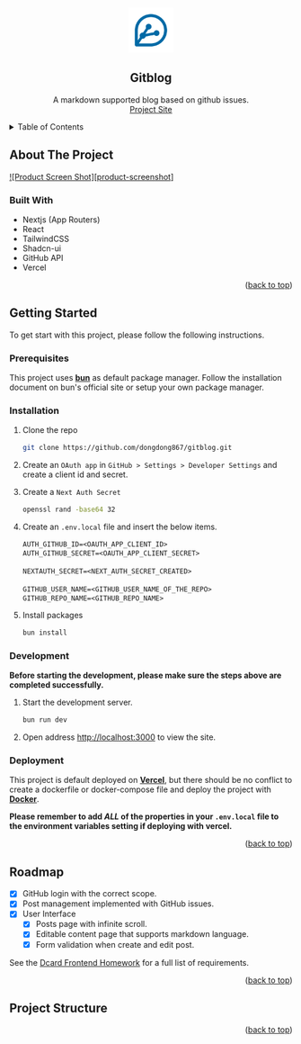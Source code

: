 <a name="readme-top"></a>

<!-- PROJECT LOGO -->
<br />
<div align="center">
  <a href="https://github.com/dongdong867/gitblog">
    <img src="/public/icon.png" alt="Logo" width="80" height="80">
  </a>

  <h2 align="center">Gitblog</h2>

  <p align="center">
    A markdown supported blog based on github issues.
    <br />
    <a href="https://gitblog.dongdong867.dev">Project Site</a>
  </p>
</div>

<!-- TABLE OF CONTENTS -->
<details>
  <summary>Table of Contents</summary>
  <ol>
    <li>
      <a href="#about-the-project">About The Project</a>
      <ul>
        <li><a href="#built-with">Built With</a></li>
      </ul>
    </li>
    <li>
      <a href="#getting-started">Getting Started</a>
      <ul>
        <li><a href="#prerequisites">Prerequisites</a></li>
        <li><a href="#installation">Installation</a></li>
        <li><a href="#development">Development</a></li>
        <li><a href="#deployment">Deployment</a></li>
      </ul>
    </li>
    <li><a href="#roadmap">Roadmap</a></li>
    <li><a href="#project-structure">Project Structure</a></li>
  </ol>
</details>

<!-- ABOUT THE PROJECT -->
## About The Project

[![Product Screen Shot][product-screenshot]](https://example.com)

### Built With

- Nextjs (App Routers)
- React
- TailwindCSS
- Shadcn-ui
- GitHub API
- Vercel

<p align="right">(<a href="#readme-top">back to top</a>)</p>

<!-- GETTING STARTED -->
## Getting Started

To get start with this project, please follow the following instructions.

### Prerequisites

This project uses **[bun](https://bun.sh)** as default package manager.
Follow the installation document on bun's official site or setup your own package manager.

### Installation

1. Clone the repo

   ```sh
   git clone https://github.com/dongdong867/gitblog.git
   ```

2. Create an `OAuth app` in `GitHub > Settings > Developer Settings` and create a client id and secret.
3. Create a `Next Auth Secret`

   ```sh
   openssl rand -base64 32
   ```

4. Create an `.env.local` file and insert the below items.

   ```properties
   AUTH_GITHUB_ID=<OAUTH_APP_CLIENT_ID>
   AUTH_GITHUB_SECRET=<OAUTH_APP_CLIENT_SECRET>

   NEXTAUTH_SECRET=<NEXT_AUTH_SECRET_CREATED>

   GITHUB_USER_NAME=<GITHUB_USER_NAME_OF_THE_REPO>
   GITHUB_REPO_NAME=<GITHUB_REPO_NAME>
   ```

5. Install packages

   ```sh
   bun install
   ```

### Development

**Before starting the development, please make sure the steps above are completed successfully.**

1. Start the development server.

   ```sh
   bun run dev
   ```

2. Open address [http://localhost:3000](http://localhost:3000) to view the site.

### Deployment

This project is default deployed on **[Vercel](https://vercel.org)**, but there should be no conflict to create a dockerfile or docker-compose file and deploy the project with **[Docker](https://docker.com)**.

**Please remember to add _ALL_ of the properties in your `.env.local` file to the environment variables setting if deploying with vercel.**

<p align="right">(<a href="#readme-top">back to top</a>)</p>

<!-- ROADMAP -->
## Roadmap

- [x] GitHub login with the correct scope.
- [x] Post management implemented with GitHub issues.
- [x] User Interface
  - [x] Posts page with infinite scroll.
  - [x] Editable content page that supports markdown language.
  - [x] Form validation when create and edit post.

See the [Dcard Frontend Homework](https://drive.google.com/file/d/1x5l_hC5c26MauhTpACwGaa2nBUDo5uad/view) for a full list of requirements.

<p align="right">(<a href="#readme-top">back to top</a>)</p>

<!-- ACKNOWLEDGMENTS -->
## Project Structure

<p align="right">(<a href="#readme-top">back to top</a>)</p>
